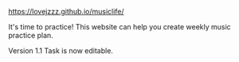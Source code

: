 https://lovejzzz.github.io/musiclife/

It's time to practice!
This website can help you create weekly music practice plan.

Version 1.1 Task is now editable.
